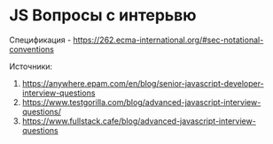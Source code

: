 # JS Вопросы с интерьвю

Спецификация - https://262.ecma-international.org/#sec-notational-conventions

Источники:
1. https://anywhere.epam.com/en/blog/senior-javascript-developer-interview-questions
2. https://www.testgorilla.com/blog/advanced-javascript-interview-questions/
3. https://www.fullstack.cafe/blog/advanced-javascript-interview-questions
